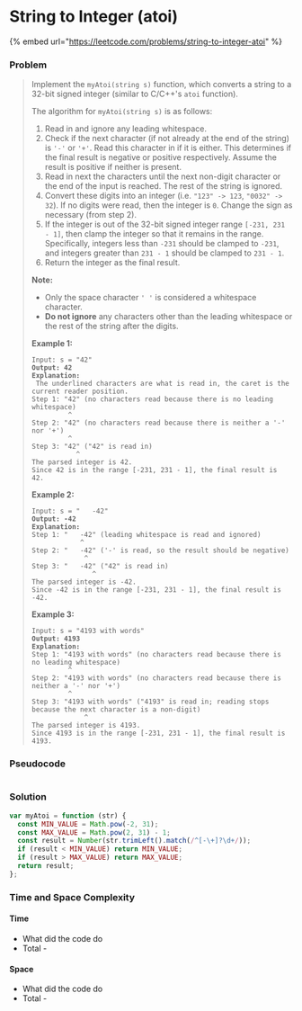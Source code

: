 # String to Integer (atoi)

{% embed url="https://leetcode.com/problems/string-to-integer-atoi" %}

### Problem

> Implement the `myAtoi(string s)` function, which converts a string to a 32-bit signed integer (similar to C/C++'s `atoi` function).
>
> The algorithm for `myAtoi(string s)` is as follows:
>
> 1. Read in and ignore any leading whitespace.
> 2. Check if the next character (if not already at the end of the string) is `'-'` or `'+'`. Read this character in if it is either. This determines if the final result is negative or positive respectively. Assume the result is positive if neither is present.
> 3. Read in next the characters until the next non-digit character or the end of the input is reached. The rest of the string is ignored.
> 4. Convert these digits into an integer (i.e. `"123" -> 123`, `"0032" -> 32`). If no digits were read, then the integer is `0`. Change the sign as necessary (from step 2).
> 5. If the integer is out of the 32-bit signed integer range `[-231, 231 - 1]`, then clamp the integer so that it remains in the range. Specifically, integers less than `-231` should be clamped to `-231`, and integers greater than `231 - 1` should be clamped to `231 - 1`.
> 6. Return the integer as the final result.
>
> **Note:**
>
> * Only the space character `' '` is considered a whitespace character.
> * **Do not ignore** any characters other than the leading whitespace or the rest of the string after the digits.
>
> &#x20;
>
> **Example 1:**
>
> <pre data-overflow="wrap"><code>Input: s = "42"
> <strong>Output: 42
> </strong><strong>Explanation:
> </strong> The underlined characters are what is read in, the caret is the current reader position.
> Step 1: "42" (no characters read because there is no leading whitespace)
>          ^
> Step 2: "42" (no characters read because there is neither a '-' nor '+')
>          ^
> Step 3: "42" ("42" is read in)
>            ^
> The parsed integer is 42.
> Since 42 is in the range [-231, 231 - 1], the final result is 42.</code></pre>
>
> **Example 2:**
>
> <pre><code>Input: s = "   -42"
> <strong>Output: -42
> </strong><strong>Explanation:
> </strong>Step 1: "   -42" (leading whitespace is read and ignored)
>             ^
> Step 2: "   -42" ('-' is read, so the result should be negative)
>              ^
> Step 3: "   -42" ("42" is read in)
>                ^
> The parsed integer is -42.
> Since -42 is in the range [-231, 231 - 1], the final result is -42.</code></pre>
>
> **Example 3:**
>
> <pre data-overflow="wrap"><code>Input: s = "4193 with words"
> <strong>Output: 4193
> </strong><strong>Explanation:
> </strong>Step 1: "4193 with words" (no characters read because there is no leading whitespace)
>          ^
> Step 2: "4193 with words" (no characters read because there is neither a '-' nor '+')
>          ^
> Step 3: "4193 with words" ("4193" is read in; reading stops because the next character is a non-digit)
>              ^
> The parsed integer is 4193.
> Since 4193 is in the range [-231, 231 - 1], the final result is 4193.</code></pre>
>
>

### Pseudocode

```
```

### Solution

```javascript
var myAtoi = function (str) {
  const MIN_VALUE = Math.pow(-2, 31);
  const MAX_VALUE = Math.pow(2, 31) - 1;
  const result = Number(str.trimLeft().match(/^[-\+]?\d+/));
  if (result < MIN_VALUE) return MIN_VALUE;
  if (result > MAX_VALUE) return MAX_VALUE;
  return result;
};

```

### Time and Space Complexity

#### Time

* What did the code do
* Total -

#### Space

* What did the code do
* Total -
